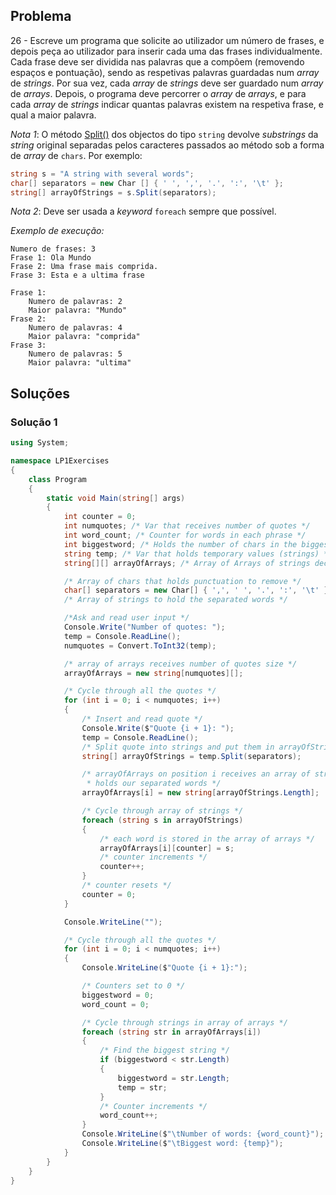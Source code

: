 ## Problema

26 - Escreve um programa que solicite ao utilizador um número de frases, e
depois peça ao utilizador para inserir cada uma das frases individualmente.
Cada frase deve ser dividida nas palavras que a compõem (removendo espaços e
pontuação), sendo as respetivas palavras guardadas num _array_ de _strings_.
Por sua vez, cada _array_ de _strings_ deve ser guardado num _array_ de
_arrays_. Depois, o programa deve percorrer o _array_ de _arrays_, e para cada
_array_ de _strings_ indicar quantas palavras existem na respetiva frase, e
qual a maior palavra.

_Nota 1_: O método
[Split()](https://docs.microsoft.com/pt-pt/dotnet/api/system.string.split#System_String_Split_System_Char___)
dos objectos do tipo `string` devolve _substrings_ da _string_ original
separadas pelos caracteres passados ao método sob a forma de _array_ de
`chars`. Por exemplo:

```cs
string s = "A string with several words";
char[] separators = new Char [] { ' ', ',', '.', ':', '\t' };
string[] arrayOfStrings = s.Split(separators);
```

_Nota 2_: Deve ser usada a _keyword_ `foreach` sempre que possível.

_Exemplo de execução:_

```
Numero de frases: 3
Frase 1: Ola Mundo
Frase 2: Uma frase mais comprida.
Frase 3: Esta e a ultima frase

Frase 1:
    Numero de palavras: 2
    Maior palavra: "Mundo"
Frase 2:
    Numero de palavras: 4
    Maior palavra: "comprida"
Frase 3:
    Numero de palavras: 5
    Maior palavra: "ultima"
```

## Soluções

### Solução 1

```cs
using System;

namespace LP1Exercises
{
    class Program
    {
        static void Main(string[] args)
        {
            int counter = 0;
            int numquotes; /* Var that receives number of quotes */
            int word_count; /* Counter for words in each phrase */
            int biggestword; /* Holds the number of chars in the biggest word */
            string temp; /* Var that holds temporary values (strings) */
            string[][] arrayOfArrays; /* Array of Arrays of strings declared */

            /* Array of chars that holds punctuation to remove */
            char[] separators = new Char[] { ',', ' ', '.', ':', '\t' };
            /* Array of strings to hold the separated words */

            /*Ask and read user input */
            Console.Write("Number of quotes: ");
            temp = Console.ReadLine();
            numquotes = Convert.ToInt32(temp);

            /* array of arrays receives number of quotes size */
            arrayOfArrays = new string[numquotes][];

            /* Cycle through all the quotes */
            for (int i = 0; i < numquotes; i++)
            {
                /* Insert and read quote */
                Console.Write($"Quote {i + 1}: ");
                temp = Console.ReadLine();
                /* Split quote into strings and put them in arrayOfStrings */
                string[] arrayOfStrings = temp.Split(separators);

                /* arrayOfArrays on position i receives an array of strings that
                 * holds our separated words */
                arrayOfArrays[i] = new string[arrayOfStrings.Length];

                /* Cycle through array of strings */
                foreach (string s in arrayOfStrings)
                {
                    /* each word is stored in the array of arrays */
                    arrayOfArrays[i][counter] = s;
                    /* counter increments */
                    counter++;
                }
                /* counter resets */
                counter = 0;
            }

            Console.WriteLine("");

            /* Cycle through all the quotes */
            for (int i = 0; i < numquotes; i++)
            {
                Console.WriteLine($"Quote {i + 1}:");

                /* Counters set to 0 */
                biggestword = 0;
                word_count = 0;

                /* Cycle through strings in array of arrays */
                foreach (string str in arrayOfArrays[i])
                {
                    /* Find the biggest string */
                    if (biggestword < str.Length)
                    {
                        biggestword = str.Length;
                        temp = str;
                    }
                    /* Counter increments */
                    word_count++;
                }
                Console.WriteLine($"\tNumber of words: {word_count}");
                Console.WriteLine($"\tBiggest word: {temp}");
            }
        }
    }
}
```